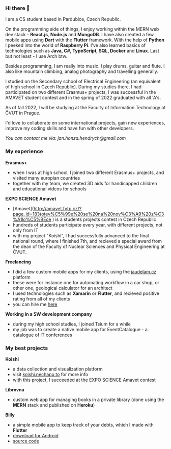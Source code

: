 ### Hi there 👋

I am a CS student based in Pardubice, Czech Republic.

On the programming side of things, I enjoy working within the MERN web dev stack - **React.js**, **Node.js** and **MongoDB**. I have also created a few  mobile apps using **Dart** with the **Flutter** framework. With the help of **Python** I peeked into the world of **Raspberry Pi**. I've also learned basics of technologies such as **Java, C#, TypeScript, SQL, Docker** and **Linux**. Last but not least - I use Arch btw.

Besides programming, I am really into music. I play drums, guitar and flute. I also like mountain climbing, analog photography and travelling generally.

I studied on the Secondary school of Electrical Engineering (an equivalent of high school in Czech Republic). During my studies there, I had participated on two different Erasmus+ projects, I was successful in the AMAVET student contest and in the spring of 2022 graduated with all 'A's.

As of fall 2022, I will be studying at the Faculty of Information Technology at ČVUT in Prague.

I'd love to collaborate on some international projects, gain new experiences, improve my coding skills and have fun with other developers.

_You can contact me via: jan.honza.hendrych@gmail.com_

### My experience
**Erasmus+**
- when I was at high school, I joined two different Erasmus+ projects, and visited many europian countries
- together with my team, we created 3D aids for handicapped children and educational videos for schools

**EXPO SCIENCE Amavet**
- [Amavet](http://amavet.fvtp.cz/?page_id=183(otev%C5%99e%20se%20na%20nov%C3%A9%20z%C3%A1lo%C5%BEce ) is a students projects contest in Czech Republic
- hundreds of students participate every year, with different projects, not only from IT
- with my project "Koishi", I had successfully advanced to the final national round, where I finished 7th, and recieved a special award from the dean of the Faculty of Nuclear Sciences and Physical Engineering at ČVUT.

**Freelancing**
- I did a few custom mobile apps for my clients, using the [jaudelam.cz](https://www.jaudelam.cz/) platform
- these were for instance one for automating workflow in a car shop, or other one, geological calculator for an architect
- I used technologies such as **Xamarin** or **Flutter**, and recieved positive rating from all of my clients
- you can hire me [here](https://www.jaudelam.cz/profil/hlpsoftwaredevelopment)

**Working in a SW development company**
- during my high school studies, I joined Tsium for a while
- my job was to create a native mobile app for EventCatalogue - a catalogue of IT conferences

### My best projects

**Koishi**
- a data collection and visualization platform
- visit [koishi.nechapu.to](https://koishi.nechapu.to/) for more info
- with this project, I succeeded at the EXPO SCIENCE Amavet contest

**Librovna**
- custom web app for managing books in a private library (done using the **MERN** stack and published on **Heroku**)

**Billy**
- a simple mobile app to keep track of your debts, which I made with **Flutter**
- [download for Android](https://drive.google.com/file/d/1FQGEjjnsTLquKWnKXiiz-81wxIfobuMd/view?usp=sharing)
- [source code](https://github.com/hendrychjan/Billy)
